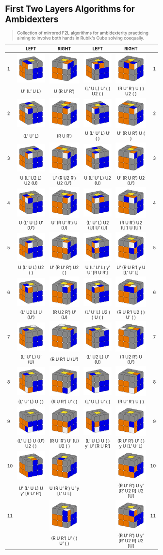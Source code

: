 # First Two Layers Algorithms for Ambidexters 

> Collection of mirrored F2L algorithms for ambidexterity practicing aiming to involve both hands in Rubik's Cube solving coequally.

|    | LEFT                       | RIGHT                     | LEFT                          | RIGHT                           |    |
|:---|:--------------------------:|:-------------------------:|:-----------------------------:|:-------------------------------:|---:|
| 1  | ![1_left]                  | ![1_right]                | ![2_left]                     | ![2_right]                      | 1  |
|    | U' (L’ U L)                | U (R U’ R’)               | (L’ U L) U’ ( ) U2 ( )        | (R U’ R’) U ( ) U2 ( )          |    |
| 2  | ![3_left]                  | ![3_right]                | ![4_left]                     | ![4_right]                      | 2  |
|    | (L’ U’ L)                  | (R U R’)                  | U (L’ U’ L) U’ ( )            | U’ (R U R’) U ( )               |    |
| 3  | ![5_left]                  | ![5_right]                | ![6_left]                     | ![6_right]                      | 3  |
|    | U (L’ U2 L) U2 (U)         | U’ (R U2 R’) U2 (U’)      | U (L’ U’ L) U2 (U)            | U’ (R U R’) U2 (U’)             |    |
| 4  | ![7_left]                  | ![7_right]                | ![8_left]                     | ![8_right]                      | 4  |
|    | U (L’ U L) U’ (U’)         | U’ (R U’ R’) U (U)        | (L’ U’ L) U2 (U) U’ (U)       | (R U R’) U2 (U’) U (U’)         |    |
| 5  | ![9_left]                  | ![9_right]                | ![10_left]                    | ![10_right]                     | 5  |
|    | U (L’ U L) U2 ( )          | U’ (R U’ R’) U2 ( )       | U (L’ U’ L) y’ U’ [R U R’]    | U’ (R U R’) y U [L’ U’ L]       |    |
| 6  | ![11_left]                 | ![11_right]               | ![12_left]                    | ![12_right]                     | 6  |
|    | (L’ U2 L) U (U’)           | (R U2 R’) U’ (U)          | (L’ U’ L) U2 ( ) U ( )        | (R U R’) U2 ( ) U’ ( )          |    |
| 7  | ![13_left]                 | ![13_right]               | ![14_left]                    | ![14_right]                     | 7  |
|    | (L’ U’ L) U’ (U)           | (R U R’) U (U’)           | (L’ U2 L) U’ (U)              | (R U2 R’) U (U’)                |    |
| 8  | ![15_left]                 | ![15_right]               | ![16_left]                    | ![16_right]                     | 8  |
|    | (L’ U’ L) U ( )            | (R U R’) U’ ( )           | (L’ U L) U’ ( )               | (R U’ R’) U ( )                 |    |
| 9  | ![17_left]                 | ![17_right]               | ![18_left]                    | ![18_right]                     | 9  |
|    | (L’ U L) U (U’) U2 ( )     | (R U’ R’) U’ (U) U2 ( )   | (L’ U L) U ( ) y’ U’ [R U R’] | (R U’ R’) U’ ( ) y U [L’ U’ L]  |    |
| 10 | ![19_left]                 | ![19_right]               |                               | ![22_right]                     | 10 |
|    | U’ (L’ U L) U y’ [R U’ R’] | U (R U’ R’) U’ y [L’ U L] |                               | (R U’ R’) U y’ [R’ U2 R] U2 [U] |    |
| 11 |                            | ![20_right]               |                               | ![21_right]                     | 11 |
|    |                            | (R U R’) U’ ( ) U’ ( )    |                               | (R U’ R’) U y’ [R’ U2 R] U2 [U] |    |


[//]: # (Links to png images)
[1_left]: ./images/1_left.png "1_left image"
[1_right]: ./images/1_right.png "1_right image"
[2_left]: ./images/2_left.png "2_left image"
[2_right]: ./images/2_right.png "2_right image"
[3_left]: ./images/3_left.png "3_left image"
[3_right]: ./images/3_right.png "3_right image"
[4_left]: ./images/4_left.png "4_left image"
[4_right]: ./images/4_right.png "4_right image"
[5_left]: ./images/5_left.png "5_left image"
[5_right]: ./images/5_right.png "5_right image"
[6_left]: ./images/6_left.png "6_left image"
[6_right]: ./images/6_right.png "6_right image"
[7_left]: ./images/7_left.png "7_left image"
[7_right]: ./images/7_right.png "7_right image"
[8_left]: ./images/8_left.png "8_left image"
[8_right]: ./images/8_right.png "8_right image"
[9_left]: ./images/9_left.png "9_left image"
[9_right]: ./images/9_right.png "9_right image"
[10_left]: ./images/10_left.png "10_left image"
[10_right]: ./images/10_right.png "10_right image"
[11_left]: ./images/11_left.png "11_left image"
[11_right]: ./images/11_right.png "11_right image"
[12_left]: ./images/12_left.png "12_left image"
[12_right]: ./images/12_right.png "12_right image"
[13_left]: ./images/13_left.png "13_left image"
[13_right]: ./images/13_right.png "13_right image"
[14_left]: ./images/14_left.png "14_left image"
[14_right]: ./images/14_right.png "14_right image"
[15_left]: ./images/15_left.png "15_left image"
[15_right]: ./images/15_right.png "15_right image"
[16_left]: ./images/16_left.png "16_left image"
[16_right]: ./images/16_right.png "16_right image"
[17_left]: ./images/17_left.png "17_left image"
[17_right]: ./images/17_right.png "17_right image"
[18_left]: ./images/18_left.png "18_left image"
[18_right]: ./images/18_right.png "18_right image"
[19_left]: ./images/19_left.png "19_left image"
[19_right]: ./images/19_right.png "19_right image"
[20_right]: ./images/20_right.png "20_right image"
[21_right]: ./images/21_right.png "21_right image"
[22_right]: ./images/22_right.png "22_right image"
